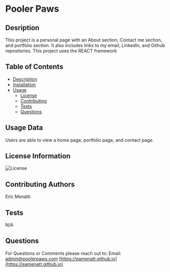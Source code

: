
# Pooler Paws 
      
## Desription
            
This project is a personal page with an About section, Contact me section, and portfolio section. It also includes links to my email, LinkedIn, and Github repositories. This project uses the REACT framework
    
## Table of Contents
    
* [Description](#description)
* [Installation](#installation)
* [Usage](#usage)
    * [License](#license)
    * [Contributing](#contributing)
    * [Tests](#tests)
    * [Questions](#questions)
    

    
## Usage Data
Users are able to view a home page, portfolio page, and contact page.
    
## License Information
![License](https://img.shields.io/badge/License--green.svg "License Badge")
    
## Contributing Authors
Eric Menatti
    
## Tests
N/A
    
## Questions
    
For Questions or Comments please reach out to:
Email: admin@poolerpaws.com
[https://eamenatt.github.io](https://eamenatt.github.io)
  